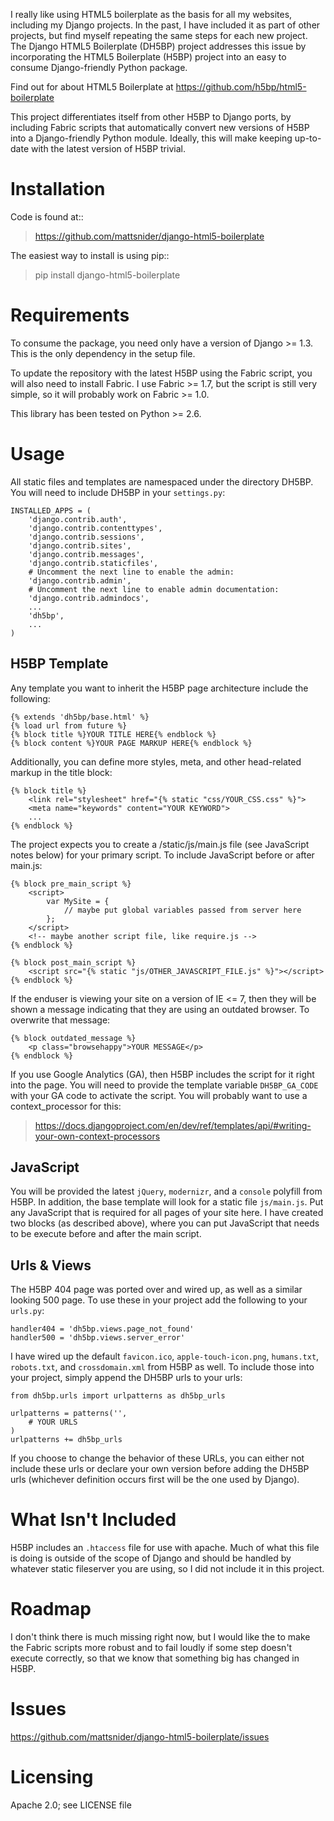 I really like using HTML5 boilerplate as the basis for all my websites, including my Django projects. In the past, I have included it as part of other projects, but find myself repeating the same steps for each new project. The Django HTML5 Boilerplate (DH5BP) project addresses this issue by incorporating the HTML5 Boilerplate (H5BP) project into an easy to consume Django-friendly Python package.

Find out for about HTML5 Boilerplate at https://github.com/h5bp/html5-boilerplate

This project differentiates itself from other H5BP to Django ports, by including Fabric scripts that automatically convert new versions of H5BP into a Django-friendly Python module. Ideally, this will make keeping up-to-date with the latest version of H5BP trivial.

Installation
============

Code is found at::

> https://github.com/mattsnider/django-html5-boilerplate

The easiest way to install is using pip::

> pip install django-html5-boilerplate

Requirements
============

To consume the package, you need only have a version of Django >= 1.3. This is the only dependency in the setup file.

To update the repository with the latest H5BP using the Fabric script, you will also need to install Fabric. I use Fabric >= 1.7, but the script is still very simple, so it will probably work on Fabric >= 1.0.

This library has been tested on Python >= 2.6.

Usage
=====

All static files and templates are namespaced under the directory DH5BP. You will need to include DH5BP in your `settings.py`:

    INSTALLED_APPS = (
        'django.contrib.auth',
        'django.contrib.contenttypes',
        'django.contrib.sessions',
        'django.contrib.sites',
        'django.contrib.messages',
        'django.contrib.staticfiles',
        # Uncomment the next line to enable the admin:
        'django.contrib.admin',
        # Uncomment the next line to enable admin documentation:
        'django.contrib.admindocs',
        ...
        'dh5bp',
        ...
    )

H5BP Template
-------------
Any template you want to inherit the H5BP page architecture include the following:

    {% extends 'dh5bp/base.html' %}
    {% load url from future %}
    {% block title %}YOUR TITLE HERE{% endblock %}
    {% block content %}YOUR PAGE MARKUP HERE{% endblock %}

Additionally, you can define more styles, meta, and other head-related markup in the title block:

    {% block title %}
        <link rel="stylesheet" href="{% static "css/YOUR_CSS.css" %}">
        <meta name="keywords" content="YOUR KEYWORD">
        ...
    {% endblock %}

The project expects you to create a /static/js/main.js file (see JavaScript notes below) for your primary script. To include JavaScript before or after main.js:

    {% block pre_main_script %}
        <script>
            var MySite = {
                // maybe put global variables passed from server here
            };
        </script>
        <!-- maybe another script file, like require.js -->
    {% endblock %}

    {% block post_main_script %}
        <script src="{% static "js/OTHER_JAVASCRIPT_FILE.js" %}"></script>
    {% endblock %}

If the enduser is viewing your site on a version of IE <= 7, then they will be shown a message indicating that they are using an outdated browser. To overwrite that message:

    {% block outdated_message %}
        <p class="browsehappy">YOUR MESSAGE</p>
    {% endblock %}

If you use Google Analytics (GA), then H5BP includes the script for it right into the page. You will need to provide the template variable `DH5BP_GA_CODE` with your GA code to activate the script. You will probably want to use a context_processor for this:

> https://docs.djangoproject.com/en/dev/ref/templates/api/#writing-your-own-context-processors

JavaScript
----------
You will be provided the latest `jQuery`, `modernizr`, and a `console` polyfill from H5BP. In addition, the base template will look for a static file `js/main.js`. Put any JavaScript that is required for all pages of your site here. I have created two blocks (as described above), where you can put JavaScript that needs to be execute before and after the main script.

Urls & Views
------------
The H5BP 404 page was ported over and wired up, as well as a similar looking 500 page. To use these in your project add the following to your `urls.py`:

    handler404 = 'dh5bp.views.page_not_found'
    handler500 = 'dh5bp.views.server_error'

I have wired up the default `favicon.ico`, `apple-touch-icon.png`, `humans.txt`, `robots.txt`, and `crossdomain.xml` from H5BP as well. To include those into your project, simply append the DH5BP urls to your urls:

    from dh5bp.urls import urlpatterns as dh5bp_urls

    urlpatterns = patterns('',
        # YOUR URLS
    )
    urlpatterns += dh5bp_urls

If you choose to change the behavior of these URLs, you can either not include these urls or declare your own version before adding the DH5BP urls (whichever definition occurs first will be the one used by Django).

What Isn't Included
===================

H5BP includes an `.htaccess` file for use with apache. Much of what this file is doing is outside of the scope of Django and should be handled by whatever static fileserver you are using, so I did not include it in this project.

Roadmap
=======

I don't think there is much missing right now, but I would like the to make the Fabric scripts more robust and to fail loudly if some step doesn't execute correctly, so that we know that something big has changed in H5BP.

Issues
======

https://github.com/mattsnider/django-html5-boilerplate/issues

Licensing
=========

Apache 2.0; see LICENSE file